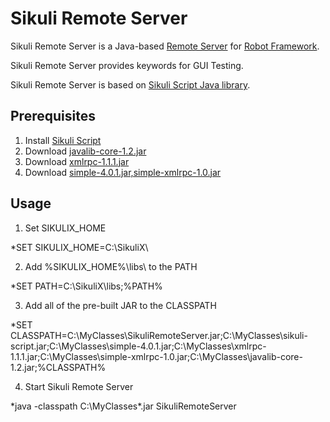 # Sikuli Remote Server

Sikuli Remote Server is a Java-based [Remote Server](https://code.google.com/p/robotframework/wiki/RemoteLibrary) for [Robot Framework](http://robotframework.org/).

Sikuli Remote Server provides keywords for GUI Testing.  

Sikuli Remote Server is based on [Sikuli Script Java library](http://www.sikuli.org/).

## Prerequisites

1. Install [Sikuli Script](https://launchpad.net/sikuli/+download)
2. Download [javalib-core-1.2.jar](http://search.maven.org/remotecontent?filepath=org/robotframework/javalib-core/1.2/javalib-core-1.2.jar)
3. Download [xmlrpc-1.1.1.jar](http://sourceforge.net/projects/xmlrpc/files/%28New%29%20Redstone/1.1.1/redstone-xmlrpc-1.1.1.zip/download)
4. Download [simple-4.0.1.jar,simple-xmlrpc-1.0.jar](http://sourceforge.net/projects/xmlrpc/files/Simple%20%2B%20XML-RPC/1.0/redstone-simple-xmlrpc-1.0.zip/download)

## Usage

1. Set SIKULIX_HOME
  
  *SET SIKULIX_HOME=C:\SikuliX\

2. Add %SIKULIX_HOME%\libs\ to the PATH
  
  *SET PATH=C:\SikuliX\libs\;%PATH%

3. Add all of the pre-built JAR to the CLASSPATH 
  
  *SET CLASSPATH=C:\MyClasses\SikuliRemoteServer.jar;C:\MyClasses\sikuli-script.jar;C:\MyClasses\simple-4.0.1.jar;C:\MyClasses\xmlrpc-1.1.1.jar;C:\MyClasses\simple-xmlrpc-1.0.jar;C:\MyClasses\javalib-core-1.2.jar;%CLASSPATH%

4. Start Sikuli Remote Server
  
  *java -classpath C:\MyClasses\*.jar SikuliRemoteServer